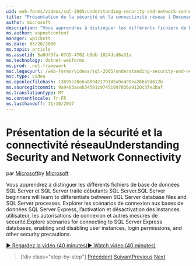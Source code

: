 ```yaml
---
uid: web-forms/videos/sql-2005/understanding-security-and-network-connectivity
title: "Présentation de la sécurité et la connectivité réseau | Documents Microsoft"
author: microsoft
description: "Vous apprendrez à distinguer les différents fichiers de base de données SQL Server et SQL Server traite débutants SQL Server. Explorer les scénarios pour la connexion à SQL Server par..."
ms.author: aspnetcontent
manager: wpickett
ms.date: 03/20/2006
ms.topic: article
ms.assetid: 5a0df3fa-07d9-4762-b9db-1824dcd8a31a
ms.technology: dotnet-webforms
ms.prod: .net-framework
msc.legacyurl: /web-forms/videos/sql-2005/understanding-security-and-network-connectivity
msc.type: video
ms.openlocfilehash: 13695e28e6a80942179145a9e499ea266b9d612b
ms.sourcegitcommit: 9a9483aceb34591c97451997036a9120c3fe2baf
ms.translationtype: MT
ms.contentlocale: fr-FR
ms.lasthandoff: 11/10/2017
---
```

<a name="understanding-security-and-network-connectivity"></a><span data-ttu-id="e3922-104">Présentation de la sécurité et la connectivité réseau</span><span class="sxs-lookup"><span data-stu-id="e3922-104">Understanding Security and Network Connectivity</span></span>
====================
<span data-ttu-id="e3922-105">par [Microsoft](https://github.com/microsoft)</span><span class="sxs-lookup"><span data-stu-id="e3922-105">by [Microsoft](https://github.com/microsoft)</span></span>

<span data-ttu-id="e3922-106">Vous apprendrez à distinguer les différents fichiers de base de données SQL Server et SQL Server traite débutants SQL Server.</span><span class="sxs-lookup"><span data-stu-id="e3922-106">SQL Server beginners will learn to differentiate between SQL Server database files and SQL Server processes.</span></span> <span data-ttu-id="e3922-107">Explorer les scénarios de connexion aux bases de données SQL Server Express, l’activation et désactivation des instances utilisateur, les autorisations de connexion et autres mesures de sécurité.</span><span class="sxs-lookup"><span data-stu-id="e3922-107">Explore scenarios for connecting to SQL Server Express databases, enabling and disabling user instances, login permissions, and other security precautions.</span></span>

[<span data-ttu-id="e3922-108">&#9654; Regardez la vidéo (40 minutes)</span><span class="sxs-lookup"><span data-stu-id="e3922-108">&#9654; Watch video (40 minutes)</span></span>](https://channel9.msdn.com/Blogs/ASP-NET-Site-Videos/understanding-security-and-network-connectivity)

>[!div class="step-by-step"]
<span data-ttu-id="e3922-109">[Précédent](more-structured-query-language.md)
[Suivant](connecting-your-web-application-to-sql-server-2005-express-edition.md)</span><span class="sxs-lookup"><span data-stu-id="e3922-109">[Previous](more-structured-query-language.md)
[Next](connecting-your-web-application-to-sql-server-2005-express-edition.md)</span></span>
